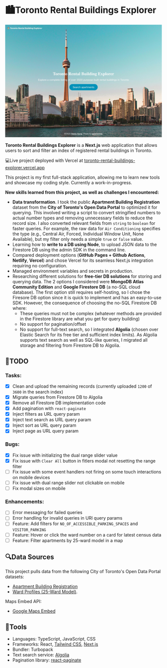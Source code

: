 # 🏙️Toronto Rental Buildings Explorer

![Landing page](./public/home-page-screenshot.jpg)

**Toronto Rental Buildings Explorer** is a **Next.js** web application that allows users to sort and filter an index of registered rental buildings in Toronto.

💻Live project deployed with Vercel at [toronto-rental-buildings-explorer.vercel.app](https://toronto-rental-buildings-explorer.vercel.app/)

This project is my first full-stack application, allowing me to learn new tools and showcase my coding style. Currently a work-in-progress.

**New skills learned from this project, as well as challenges I encountered:**

- **Data transformation**. I took the public **Apartment Building Registration** dataset from the **City of Toronto's Open Data Portal** to optimized it for querying. This involved writing a script to convert stringified numbers to actual number types and removing unnecessary fields to reduce the record size. I also converted relevant fields from `string` to `boolean` for faster queries. For example, the raw data for `Air Conditioning` specifies the type (e.g., Central Air, Forced, Individual Window Unit, None Available), but my filter only needs a simple `true` or `false` value.
- Learning how to **write to a DB using Node**, to upload JSON data to the Firestore DB using the admin SDK in the command line.
- Compared deployment options (**GitHub Pages + Github Actions**, **Netlify**, **Vercel**) and chose Vercel for its seamless Next.js integration requiring no configuration.
- Managed environment variables and secrets in production.
- Researching different solutions for **free-tier DB solutions** for storing and querying data. The 2 options I considered were **MongoDB Atlas Community Edition** and **Google Firestore DB** (a no-SQL cloud database). The first option still requires self-hosting, so I chose the Firesore DB option since it is quick to implement and has an easy-to-use SDK. However, the consequence of choosing the no-SQL Firestore DB where:
  - These queries must not be complex (whatever methods are provided in the Firestore library are what you get for query building)
  - No support for pagination/offset
  - No support for full-text search, so I integrated **Algolia** (chosen over Elastic Search for its free tier and sufficient index limits). As Algolia supports text search as well as SQL-like queries, I migrated all storage and filtering from Firestore DB to Algolia.

## 📝TODO

### Tasks:
- [x] Clean and upload the remaining records (currently uploaded `1200` of `3600` in the search index)
- [x] Migrate queries from Firestore DB to Algolia
- [x] Remove all Firestore DB implementation code
- [x] Add pagination with `react-paginate`
- [x] Inject filters as URL query param
- [x] Inject text search as URL query param
- [x] Inject sort as URL query param
- [x] Inject page as URL query param

### Bugs:
- [x] Fix issue with initializing the dual range slider value
- [x] Fix issue with `Clear All` button in fitlers modal not resetting the range filter
- [ ] Fix issue with some event handlers not firing on some touch interactions on mobile devices
- [ ] Fix issue with dual range slider not clickable on mobile
- [ ] Fix modal sizes on mobile

### Enhancements:
- [ ] Error messaging for failed queries
- [ ] Error handling for invalid queries in URl query params
- [ ] Feature: Add filters for `NO_OF_ACCESSIBLE_PARKING_SPACES` and `VISITOR_PARKING`
- [ ] Feature: Hover or click the ward number on a card for latest census data
- [ ] Feature: Filter apartments by 25-ward model in a map

## 🔍Data Sources

This project pulls data from the following City of Toronto's Open Data Portal datasets:

- [Apartment Building Registration](https://open.toronto.ca/dataset/apartment-building-registration/)
- [Ward Profiles (25-Ward Model)](https://open.toronto.ca/dataset/ward-profiles-25-ward-model/).

Maps Embed API:

- [Google Maps Embed](https://developers.google.com/maps/documentation/embed/get-started)

## 🧰Tools

- Languages: TypeScript, JavaScript, CSS
- Frameworks: React, [Tailwind CSS](https://tailwindcss.com), [Next.js](https://nextjs.org/docs)
- Bundler: Turbopack
- Text search service: [Algolia](https://www.algolia.com/doc/api-client/javascript/getting-started/#install)
- Pagination library: [react-paginate](https://www.npmjs.com/package/react-paginate)
